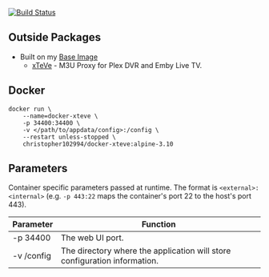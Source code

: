  [![Build Status](https://travis-ci.com/chris102994/docker-xteve.svg?branch=master)](https://travis-ci.com/chris102994/docker-xteve)

## Outside Packages
* Built on my [Base Image](https://github.com/chris102994/docker-base-image)
  * [xTeVe](https://xteve.de/) - M3U Proxy for Plex DVR and Emby Live TV.

## Docker
```
docker run \
	--name=docker-xteve \
	-p 34400:34400 \
	-v </path/to/appdata/config>:/config \
	--restart unless-stopped \
	christopher102994/docker-xteve:alpine-3.10
```

## Parameters
Container specific parameters passed at runtime. The format is `<external>:<internal>` (e.g. `-p 443:22` maps the container's port 22 to the host's port 443).

| Parameter | Function |
| -------- | -------- |
| -p 34400 | The web UI port. |
| -v /config | The directory where the application will store configuration information. |
